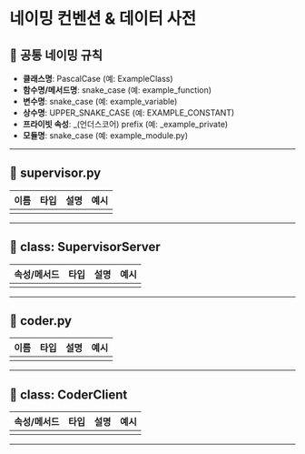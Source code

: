 # 네이밍 컨벤션 & 데이터 사전

## 📌 공통 네이밍 규칙
- **클래스명**: PascalCase (예: ExampleClass)
- **함수명/메서드명**: snake_case (예: example_function)
- **변수명**: snake_case (예: example_variable)
- **상수명**: UPPER_SNAKE_CASE (예: EXAMPLE_CONSTANT)
- **프라이빗 속성**: _(언더스코어) prefix (예: _example_private)
- **모듈명**: snake_case (예: example_module.py)

---

## 📄 supervisor.py
| 이름 | 타입 | 설명 | 예시 |
|------|------|------|------|
|      |      |      |      |

---

## 📄 class: SupervisorServer
| 속성/메서드 | 타입 | 설명 | 예시 |
|-------------|------|------|------|
|             |      |      |      |

---

## 📄 coder.py
| 이름 | 타입 | 설명 | 예시 |
|------|------|------|------|
|      |      |      |      |

---

## 📄 class: CoderClient
| 속성/메서드 | 타입 | 설명 | 예시 |
|-------------|------|------|------|
|             |      |      |      |

---

